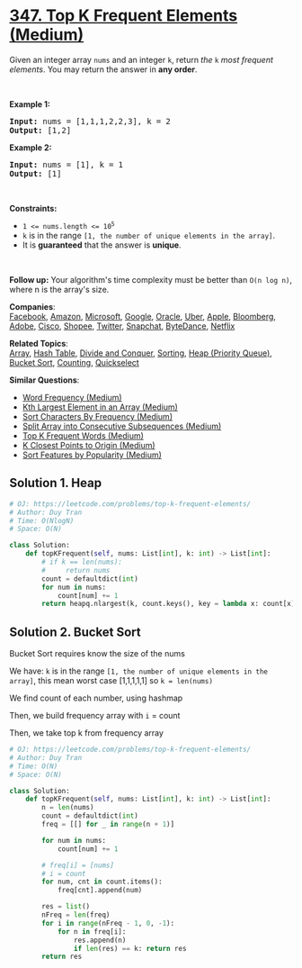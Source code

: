 # [347. Top K Frequent Elements (Medium)](https://leetcode.com/problems/top-k-frequent-elements/)

<p>Given an integer array <code>nums</code> and an integer <code>k</code>, return <em>the</em> <code>k</code> <em>most frequent elements</em>. You may return the answer in <strong>any order</strong>.</p>

<p>&nbsp;</p>
<p><strong>Example 1:</strong></p>
<pre><strong>Input:</strong> nums = [1,1,1,2,2,3], k = 2
<strong>Output:</strong> [1,2]
</pre><p><strong>Example 2:</strong></p>
<pre><strong>Input:</strong> nums = [1], k = 1
<strong>Output:</strong> [1]
</pre>
<p>&nbsp;</p>
<p><strong>Constraints:</strong></p>

<ul>
	<li><code>1 &lt;= nums.length &lt;= 10<sup>5</sup></code></li>
	<li><code>k</code> is in the range <code>[1, the number of unique elements in the array]</code>.</li>
	<li>It is <strong>guaranteed</strong> that the answer is <strong>unique</strong>.</li>
</ul>

<p>&nbsp;</p>
<p><strong>Follow up:</strong> Your algorithm's time complexity must be better than <code>O(n log n)</code>, where n is the array's size.</p>

**Companies**:  
[Facebook](https://leetcode.com/company/facebook), [Amazon](https://leetcode.com/company/amazon), [Microsoft](https://leetcode.com/company/microsoft), [Google](https://leetcode.com/company/google), [Oracle](https://leetcode.com/company/oracle), [Uber](https://leetcode.com/company/uber), [Apple](https://leetcode.com/company/apple), [Bloomberg](https://leetcode.com/company/bloomberg), [Adobe](https://leetcode.com/company/adobe), [Cisco](https://leetcode.com/company/cisco), [Shopee](https://leetcode.com/company/shopee), [Twitter](https://leetcode.com/company/twitter), [Snapchat](https://leetcode.com/company/snapchat), [ByteDance](https://leetcode.com/company/bytedance), [Netflix](https://leetcode.com/company/netflix)

**Related Topics**:  
[Array](https://leetcode.com/tag/array/), [Hash Table](https://leetcode.com/tag/hash-table/), [Divide and Conquer](https://leetcode.com/tag/divide-and-conquer/), [Sorting](https://leetcode.com/tag/sorting/), [Heap (Priority Queue)](https://leetcode.com/tag/heap-priority-queue/), [Bucket Sort](https://leetcode.com/tag/bucket-sort/), [Counting](https://leetcode.com/tag/counting/), [Quickselect](https://leetcode.com/tag/quickselect/)

**Similar Questions**:

- [Word Frequency (Medium)](https://leetcode.com/problems/word-frequency/)
- [Kth Largest Element in an Array (Medium)](https://leetcode.com/problems/kth-largest-element-in-an-array/)
- [Sort Characters By Frequency (Medium)](https://leetcode.com/problems/sort-characters-by-frequency/)
- [Split Array into Consecutive Subsequences (Medium)](https://leetcode.com/problems/split-array-into-consecutive-subsequences/)
- [Top K Frequent Words (Medium)](https://leetcode.com/problems/top-k-frequent-words/)
- [K Closest Points to Origin (Medium)](https://leetcode.com/problems/k-closest-points-to-origin/)
- [Sort Features by Popularity (Medium)](https://leetcode.com/problems/sort-features-by-popularity/)

## Solution 1. Heap

```py
# OJ: https://leetcode.com/problems/top-k-frequent-elements/
# Author: Duy Tran
# Time: O(NlogN)
# Space: O(N)

class Solution:
    def topKFrequent(self, nums: List[int], k: int) -> List[int]:
        # if k == len(nums):
        #     return nums
        count = defaultdict(int)
        for num in nums:
            count[num] += 1
        return heapq.nlargest(k, count.keys(), key = lambda x: count[x])
```

## Solution 2. Bucket Sort

Bucket Sort requires know the size of the nums

We have: `k` is in the range `[1, the number of unique elements in the array]`, this mean worst case [1,1,1,1,1] so `k = len(nums)`

We find count of each number, using hashmap

Then, we build frequency array with `i` = count

Then, we take top k from frequency array

```py
# OJ: https://leetcode.com/problems/top-k-frequent-elements/
# Author: Duy Tran
# Time: O(N)
# Space: O(N)

class Solution:
    def topKFrequent(self, nums: List[int], k: int) -> List[int]:
        n = len(nums)
        count = defaultdict(int)
        freq = [[] for _ in range(n + 1)]

        for num in nums:
            count[num] += 1

        # freq[i] = [nums]
        # i = count
        for num, cnt in count.items():
            freq[cnt].append(num)

        res = list()
        nFreq = len(freq)
        for i in range(nFreq - 1, 0, -1):
            for n in freq[i]:
                res.append(n)
                if len(res) == k: return res
        return res

```
